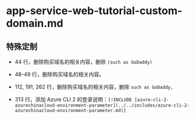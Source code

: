 # app-service-web-tutorial-custom-domain.md

## 特殊定制

* 44 行，删除购买域名的相关内容，删除 `(such as GoDaddy)`

* 48-49 行，删除购买域名的相关内容。

* 112, 191, 262 行，删除购买域名的相关内容，删除 `such as GoDaddy,`

* 313 行，添加 Azure CLI 2 的登录说明：`[!INCLUDE [azure-cli-2-azurechinacloud-environment-parameter](../../includes/azure-cli-2-azurechinacloud-environment-parameter.md)]`
